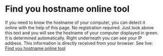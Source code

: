 # Find you hostname online tool
If you need to know the hostname of your computer, you can detect it online with the help of this page. No registration required. Just look above this text and you will see the hostname of your computer displayed in green. It is determined automatically. Right underneath you can see your IP address. This information is directly received from your browser.
See live: [Find you hostname online tool](http://toolster.net/hostname_checker)

